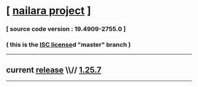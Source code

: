 
# [ [nailara project](http://www.nailara.net/) ]

### [ source code version : 19.4909-2755.0 ]

### ( this is the [ISC license](license)d "master" branch )
---
## current [release](https://github.com/anotherlink/nailara/releases) \\\\// [1.25.7](https://github.com/anotherlink/nailara/releases/tag/1.25.7)
---
